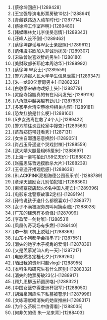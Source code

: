 
1. [蔡徐坤回应]-[1289428]
1. [王宝强导演电影票房破10亿]-[1288941]
1. [青藏铁路迈入动车时代]-[1287714]
1. [蔡徐坤工作室声明]-[1289480]
1. [韩媒曝林允儿李俊昊恋情]-[1289343]
1. [汪峰人设不倒]-[1289462]
1. [蔡徐坤辟谣与W女士亲密照]-[1289612]
1. [范伟虞书欣加入非诚勿扰3]-[1289307]
1. [宋轶曾说喜欢胖的男生]-[1288180]
1. [美财政部长耶伦本周访华]-[1288992]
1. [蔡徐坤 W女士]-[1289559]
1. [警方通报人民大学学生信息泄露]-[1289347]
1. [朱一龙90亿票房男主]-[1288232]
1. [白敬亭宋轶吻戏好上头]-[1288779]
1. [灵隐寺锦鲤真的有在闪闪发光]-[1289119]
1. [八角笼中越哭越有劲儿]-[1287837]
1. [多家平台清空蔡徐坤相关内容]-[1289181]
1. [恐龙扛狼是什么梗]-[1288160]
1. [5岁女孩离世救了4个人]-[1289422]
1. [警方前往炎亚纶家中搜查]-[1289566]
1. [苗苗郑恺带娃看秀]-[1287131]
1. [女生自曝遭恶意换脸]-[1289051]
1. [肖战玉骨遥这个哭戏封神]-[1288559]
1. [武大靖大腿最粗65厘米]-[1288697]
1. [上海一豪宅拍出1.58亿天价]-[1288802]
1. [赵露思陈哲远摸脸杀大片]-[1288239]
1. [玉骨遥开播观后感]-[1288636]
1. [BLACKPINK亮相海德公园音乐节]-[1288789]
1. [章泽天鼓励女儿别怕犯错]-[1288360]
1. [柬埔寨夜店起火6名中国人死亡]-[1289396]
1. [电影东北警察故事2定档]-[1289194]
1. [孙怡说孩子送什么都很喜欢]-[1288377]
1. [女子不满被服务员叫阿姨索赔]-[1288028]
1. [广东的建筑有多奇怪]-[1287099]
1. [李盈莹一剑封喉]-[1288531]
1. [凤凰传奇现场有多燃]-[1289140]
1. [李一桐飞机上脱鞋]-[1288369]
1. [山东小狗都学会撸串了]-[1287551]
1. [消失的她李木子视角的爱情]-[1287839]
1. [又是羡慕潮汕人的一天]-[1287217]
1. [电影燃冬定档七夕]-[1289260]
1. [晒出我的贵州村超vlog]-[1288955]
1. [本科生和研究生有什么区别]-[1288332]
1. [消失的她票房破23亿]-[1288917]
1. [顾九思柳玉茹圆房咯]-[1288322]
1. [中国女篮夺得亚洲杯冠军]-[1288050]
1. [胡海泉回应名下私募被警示]-[1287996]
1. [文咏珊献唱消失的她宣推曲]-[1288317]
1. [为什么茶啊二中值得看]-[1288035]
1. [何非欠的债 朱一龙来背]-[1288403]